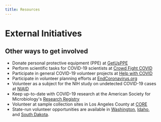 ```yaml
---
title: Resources
---
```

# External Initiatives

## Other ways to get involved

* Donate personal protective equipment (PPE) at [GetUsPPE](https://getusppe.org/)
* Perform scientific tasks for COVID-19 scientists at [Crowd Fight COVID](https://crowdfightcovid19.org/)
* Participate in general COVID-19 volunteer projects at [Help with COVID](https://helpwithcovid.com/)
* Participate in volunteer planning efforts at [EndCoronavirus.org](endcoronavirus.org)
* Volunteer as a subject for the NIH study on undetected COVID-19 cases at [NIAID](https://www.niaid.nih.gov/news-events/nih-begins-study-quantify-undetected-cases-coronavirus-infection)
* Keep up-to-date with COVID-19 research at the American Society for Microbiology's [Research Registry](https://asm.org/COVID/COVID-19-Research-Registry/Home)
* Volunteer at sample collection sites in Los Angeles County at [CORE](https://www.coreresponse.org/get-involved)
* State-run volunteer opportunities are available in [Washington](https://www.doh.wa.gov/Emergencies/NovelCoronavirusOutbreak2020COVID19/HealthcareProviders/EmergencyVolunteerHealthPractitioners), [Idaho](https://coronavirus.idaho.gov/how-to-help/), and [South Dakota](https://volunteers.sd.gov/).
